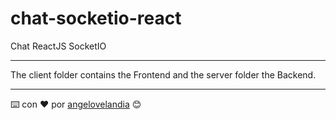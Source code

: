 # chat-socketio-react
Chat ReactJS SocketIO

---
The client folder contains the Frontend and the server folder the Backend.

---
⌨️ con ❤️ por [angelovelandia](https://github.com/angelovelandia) 😊
